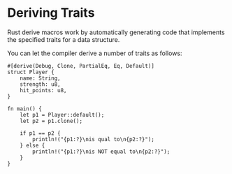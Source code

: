 # Deriving Traits

Rust derive macros work by automatically generating code that implements the specified traits for a data structure.

You can let the compiler derive a number of traits as follows:

```rust,editable
#[derive(Debug, Clone, PartialEq, Eq, Default)]
struct Player {
    name: String,
    strength: u8,
    hit_points: u8,
}

fn main() {
    let p1 = Player::default();
    let p2 = p1.clone();

    if p1 == p2 {
        println!("{p1:?}\nis qual to\n{p2:?}");
    } else {
        println!("{p1:?}\nis NOT equal to\n{p2:?}");
    }
}
```
